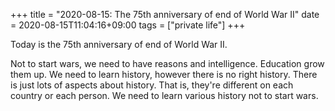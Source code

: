 +++
title =  "2020-08-15: The 75th anniversary of end of World War II"
date = 2020-08-15T11:04:16+09:00
tags = ["private life"]
+++

Today is the 75th anniversary of end of World War II.

Not to start wars, we need to have reasons and intelligence.
Education grow them up.
We need to learn history, however there is no right history.
There is just lots of aspects about history.
That is, they're different on each country or each person.
We need to learn various history not to start wars.
